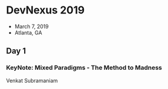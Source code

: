 # DevNexus 2019

  * March 7, 2019
  * Atlanta, GA

## Day 1

### KeyNote: Mixed Paradigms - The Method to Madness

Venkat Subramaniam 

  